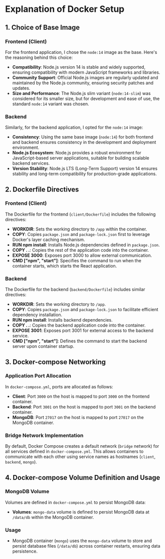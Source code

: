 # Explanation of Docker Setup

## 1. Choice of Base Image

### Frontend (Client)

For the frontend application, I chose the `node:14` image as the base. Here's the reasoning behind this choice:
- **Compatibility**: Node.js version 14 is stable and widely supported, ensuring compatibility with modern JavaScript frameworks and libraries.
- **Community Support**: Official Node.js images are regularly updated and maintained by the Node.js community, ensuring security patches and updates.
- **Size and Performance**: The Node.js slim variant (`node:14-slim`) was considered for its smaller size, but for development and ease of use, the standard `node:14` variant was chosen.

### Backend

Similarly, for the backend application, I opted for the `node:14` image:
- **Consistency**: Using the same base image (`node:14`) for both frontend and backend ensures consistency in the development and deployment environment.
- **Node.js Ecosystem**: Node.js provides a robust environment for JavaScript-based server applications, suitable for building scalable backend services.
- **Version Stability**: Node.js LTS (Long-Term Support) version 14 ensures stability and long-term compatibility for production-grade applications.


## 2. Dockerfile Directives

### Frontend (Client)

The Dockerfile for the frontend (`client/Dockerfile`) includes the following directives:
- **WORKDIR**: Sets the working directory to `/app` within the container.
- **COPY**: Copies `package.json` and `package-lock.json` first to leverage Docker's layer caching mechanism.
- **RUN npm install**: Installs Node.js dependencies defined in `package.json`.
- **COPY . .**: Copies the rest of the application code into the container.
- **EXPOSE 3000**: Exposes port 3000 to allow external communication.
- **CMD ["npm", "start"]**: Specifies the command to run when the container starts, which starts the React application.

### Backend

The Dockerfile for the backend (`backend/Dockerfile`) includes similar directives:
- **WORKDIR**: Sets the working directory to `/app`.
- **COPY**: Copies `package.json` and `package-lock.json` to facilitate efficient dependency installation.
- **RUN npm install**: Installs backend dependencies.
- **COPY . .**: Copies the backend application code into the container.
- **EXPOSE 3001**: Exposes port 3001 for external access to the backend service.
- **CMD ["npm", "start"]**: Defines the command to start the backend server upon container startup.

## 3. Docker-compose Networking

### Application Port Allocation

In `docker-compose.yml`, ports are allocated as follows:
- **Client**: Port `3000` on the host is mapped to port `3000` on the frontend container.
- **Backend**: Port `3001` on the host is mapped to port `3001` on the backend container.
- **MongoDB**: Port `27017` on the host is mapped to port `27017` on the MongoDB container.

### Bridge Network Implementation

By default, Docker Compose creates a default network (`bridge` network) for all services defined in `docker-compose.yml`. This allows containers to communicate with each other using service names as hostnames (`client`, `backend`, `mongo`).

## 4. Docker-compose Volume Definition and Usage

### MongoDB Volume

Volumes are defined in `docker-compose.yml` to persist MongoDB data:
- **Volumes**: `mongo-data` volume is defined to persist MongoDB data at `/data/db` within the MongoDB container.

### Usage

- MongoDB container (`mongo`) uses the `mongo-data` volume to store and persist database files (`/data/db`) across container restarts, ensuring data persistence.
